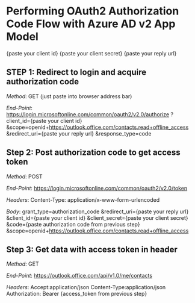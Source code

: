 # Performing OAuth2 Authorization Code Flow with Azure AD v2 App Model

{paste your client id}
{paste your client secret}
{paste your reply url}

## STEP 1: Redirect to login and acquire authorization code ##
*Method*: GET (just paste into browser address bar)

*End-Point*:
https://login.microsoftonline.com/common/oauth2/v2.0/authorize
?client_id={paste your client id}
&scope=openid+https://outlook.office.com/contacts.read+offline_access
&redirect_uri={paste your reply url}
&response_type=code

## Step 2: Post authorization code to get access token ##
*Method*: POST

*End-Point*: 
https://login.microsoftonline.com/common/oauth2/v2.0/token

*Headers*:
Content-Type: application/x-www-form-urlencoded

*Body*:
grant_type=authorization_code
&redirect_uri={paste your reply url}
&client_id={paste your client id}
&client_secret={paste your client secret}
&code={paste authorization code from previous step}
&scope=openid+https://outlook.office.com/contacts.read+offline_access

## Step 3: Get data with access token in header ##
*Method*: GET

*End-Point*: 
https://outlook.office.com/api/v1.0/me/contacts

*Headers*:
Accept:application/json
Content-Type:application/json
Authorization: Bearer {access_token from previous step}

